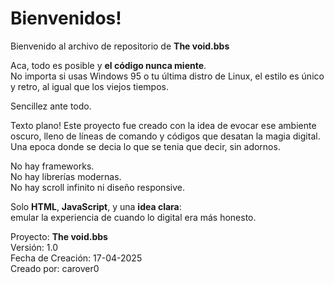 # Bienvenidos! 

Bienvenido al archivo de repositorio de **The void.bbs**

Aca, todo es posible y **el código nunca miente**.  
No importa si usas Windows 95 o tu última distro de Linux, el estilo es único y retro, al igual que los viejos tiempos.


Sencillez ante todo.

Texto plano!
Este proyecto fue creado con la idea de evocar ese ambiente oscuro, lleno de líneas de comando y códigos que desatan la magia digital. Una epoca donde se decia lo que se tenia que decir, sin adornos.

No hay frameworks.  
No hay librerías modernas.  
No hay scroll infinito ni diseño responsive.

Solo **HTML**, **JavaScript**, y una **idea clara**:  
emular la experiencia de cuando lo digital era más honesto.

Proyecto: **The void.bbs**  
Versión: 1.0  
Fecha de Creación: 17-04-2025  
Creado por: carover0  
